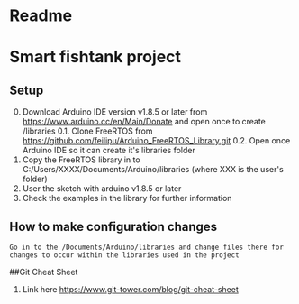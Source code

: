 # Readme
# Smart fishtank project

## Setup
0. Download Arduino IDE version v1.8.5 or later from https://www.arduino.cc/en/Main/Donate and open once to create /libraries
0.1. Clone FreeRTOS from https://github.com/feilipu/Arduino_FreeRTOS_Library.git
0.2. Open once Arduino IDE so it can create it's libraries folder
1. Copy the FreeRTOS library in to C:/Users/XXXX/Documents/Arduino/libraries (where XXX is the user's folder)
2. User the sketch with arduino v1.8.5 or later
3. Check the examples in the library for further information

## How to make configuration changes

	Go in to the /Documents/Arduino/libraries and change files there for changes to occur within the libraries used in the project
	
##Git Cheat Sheet

1. Link here https://www.git-tower.com/blog/git-cheat-sheet